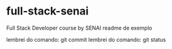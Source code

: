 # full-stack-senai
Full Stack Developer course by SENAI
readme de exemplo

lembrei do comando: git commit
lembrei do comando: git status

